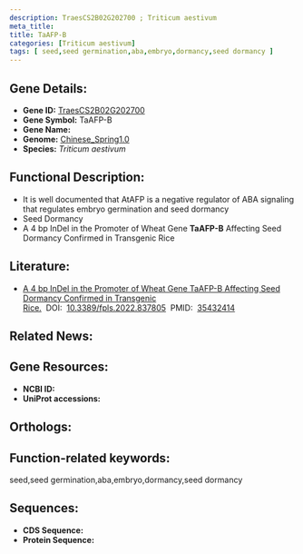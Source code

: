 ```yaml
---
description: TraesCS2B02G202700 ; Triticum aestivum
meta_title:
title: TaAFP-B
categories: [Triticum aestivum]
tags: [ seed,seed germination,aba,embryo,dormancy,seed dormancy ]
---
```


## Gene Details:
- **Gene ID:**	[TraesCS2B02G202700]()
- **Gene Symbol:** TaAFP-B
- **Gene Name:** 
- **Genome:** [Chinese_Spring1.0]()
- **Species:** *Triticum aestivum*

## Functional Description:
   - It is well documented that AtAFP is a negative regulator of ABA signaling that regulates embryo germination and seed dormancy
   - Seed Dormancy
   - A 4 bp InDel in the Promoter of Wheat Gene **TaAFP-B** Affecting Seed Dormancy Confirmed in Transgenic Rice

## Literature:
   - [A 4 bp InDel in the Promoter of Wheat Gene TaAFP-B Affecting Seed Dormancy Confirmed in Transgenic Rice.]( https://www.frontiersin.org/articles/10.3389/fpls.2022.837805/full#F4)&nbsp;&nbsp;DOI:&nbsp;&nbsp;[10.3389/fpls.2022.837805](https://www.frontiersin.org/articles/10.3389/fpls.2022.837805/full#F4)&nbsp;&nbsp;PMID:&nbsp;&nbsp;[35432414](https://pubmed.ncbi.nlm.nih.gov/35432414/)

## Related News:

## Gene Resources:
- **NCBI ID:** [](https://www.ncbi.nlm.nih.gov/gene/?term=)
- **UniProt accessions:** [](https://www.uniprot.org/uniprotkb//entry)

## Orthologs:

## Function-related keywords:
seed,seed germination,aba,embryo,dormancy,seed dormancy

## Sequences:
- **CDS Sequence:**
- **Protein Sequence:**
